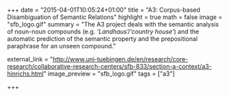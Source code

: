 +++
date = "2015-04-01T10:05:24+01:00"
title = "A3: Corpus-based Disambiguation of Semantic Relations"
highlight = true
math = false
image = "sfb_logo.gif"
summary = "The A3 project deals with the semantic analysis of noun-noun compounds (e.g. *‘Landhaus’/‘country house’*) and the automatic prediction of the semantic property and the prepositional paraphrase for an unseen compound."

external_link = "http://www.uni-tuebingen.de/en/research/core-research/collaborative-research-centers/sfb-833/section-a-context/a3-hinrichs.html"
image_preview = "sfb_logo.gif"
tags = ["a3"]

+++

